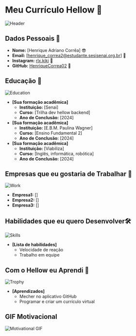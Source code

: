 
# Meu Currículo Hellow 🌟

![Header](https://t.ctcdn.com.br/XAe-F_RKX0jmlOOO7eLlpPgbyyA=/640x360/smart/i329345.jpeg)

## Dados Pessoais 📄

- **Nome:** [Henrique Adriano Corrêa] 😎
- **Email:** [henrique_correa2@estudante.sesisenai.org.br] 📧
- **Instagram:** [rlx.kiki](https://www.instagram.com/rlx.kiki) 🔗
- **GitHub:** [HenriqueCorrea02](https://www.github.com/HenriqueCorrea02) 🔗

## Educação 🏫
![Education](https://www.youbilingue.com.br/blog/wp-content/uploads/2019/06/capa-blog-diferenciar-escola-min.png)
- **[Sua formação acadêmica]**  
  - **Instituição:** [Senai]
  - **Curso:** [Trilha dev hellow backend]
  - **Ano de Conclusão:** [2024]
- **[Sua formação acadêmica]**  
  - **Instituição:** [E.B.M. Paulina Wagner]
  - **Curso:** [Ensino Fundamental 2]
  - **Ano de Conclusão:** [2024]
- **[Sua formação acadêmica]**  
  - **Instituição:** [Viabiliza]
  - **Curso:** [Inglês, informática, robótica]
  - **Ano de Conclusão:** [2024]

## Empresas que eu gostaria de Trabalhar 💼
![Work](https://www.infomoney.com.br/wp-content/uploads/2019/08/carteira-de-trabalho-7.jpg?fit=900%2C600&quality=70&strip=all)
  - **Empresa1:** []
  - **Empresa2:** []
  - **Empresa3:** []

## Habilidades que eu quero Desenvolver🛠️
![Skills](https://cate.prefeitura.sp.gov.br/wp-content/uploads/2020/03/GettyImages-1164414770_editada.jpg)
- **[Lista de habilidades]**
  - Velocidade de reação
  - Trabalho em equipe

## Com o Hellow eu Aprendi 🎉
![Trophy](https://play-lh.googleusercontent.com/XVWVhVq5s0_ME8DAGCEVEAM-vRiU0RvWH6DhYIfJHdYi2lwx-8L0YIK-YT0uEH-PFg)
- **[Aprendizados]**
  - Mecher no aplicativo GitHub
  - Programar e criar um currículo virtual

## GIF Motivacional 
![Motivational GIF](https://media.giphy.com/media/olAik8MhYOB9K/giphy.gif?cid=ecf05e475665zo7lj6ou30sgv1hu9sa8dug92jvbtpms78ks&ep=v1_gifs_search&rid=giphy.gif&ct=g)
